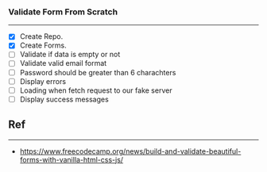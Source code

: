 ### Validate Form From Scratch 
----

* [x] Create Repo.
* [x] Create Forms.
* [ ] Validate if data is empty or not
* [ ] Validate valid email format
* [ ] Password should be greater than 6 charachters
* [ ] Display errors
* [ ] Loading when fetch request to our fake server
* [ ] Display success messages

## Ref
----

* https://www.freecodecamp.org/news/build-and-validate-beautiful-forms-with-vanilla-html-css-js/